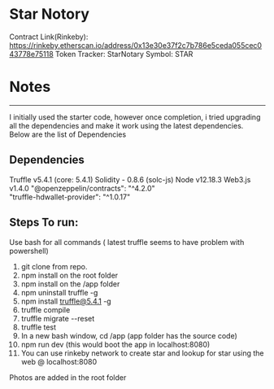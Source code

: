 # Star Notory
Contract Link(Rinkeby): https://rinkeby.etherscan.io/address/0x13e30e37f2c7b786e5ceda055cec043778e75118
Token Tracker: StarNotary 
Symbol: STAR

# Notes
---------------------------------------
I initially used the starter code, however once completion, i tried upgrading all the dependencies  and make it work using the latest dependencies.
Below are the list of Dependencies

Dependencies
---------------
Truffle v5.4.1 (core: 5.4.1)
Solidity - 0.8.6 (solc-js)
Node v12.18.3
Web3.js v1.4.0
"@openzeppelin/contracts": "^4.2.0"  
"truffle-hdwallet-provider": "^1.0.17"

Steps To run:
----------------------------------------
Use bash for all commands ( latest truffle seems to have problem with powershell)
1) git clone from repo.
2) npm install on the root folder
3) npm install on the /app folder
4) npm uninstall truffle -g
5) npm install truffle@5.4.1 -g
6) truffle compile
7) truffle migrate --reset
8) truffle test
9) In a new bash window,  cd /app   (app folder has the source code)
10) npm run dev (this would boot the app in localhost:8080)
11) You can use rinkeby network to create star and lookup for star using the web @ localhost:8080

Photos are added in the root folder

